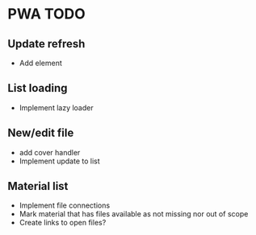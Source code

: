 # PWA TODO

## Update refresh
- Add element

## List loading
- Implement lazy loader

## New/edit file
- add cover handler
- Implement update to list

## Material list
- Implement file connections
- Mark material that has files available as not missing nor out of scope
- Create links to open files?
